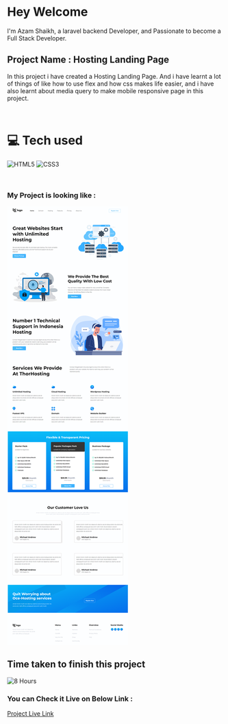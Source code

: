 # Hey Welcome 

I'm Azam Shaikh, a laravel backend Developer, and Passionate to become a Full Stack Developer.

## Project Name : **Hosting Landing Page**

In this project i have created a Hosting Landing Page. And i have learnt a lot of things of like how to use flex and how css makes life easier, and i have also learnt  about media query to make mobile responsive page in this project.

</br>

# 💻 Tech used
![HTML5](https://img.shields.io/badge/html5-%23E34F26.svg?style=for-the-badge&logo=html5&logoColor=white) ![CSS3](https://img.shields.io/badge/css3-%231572B6.svg?style=for-the-badge&logo=css3&logoColor=white)

</br>

### My Project is looking like :

![Web Site Image](./screenshot/hosting-landing-page.png)

## Time taken to finish this project

![8 Hours](https://img.shields.io/badge/-8%20Hours-orange)

### You can Check it Live on Below Link :

[Project Live Link](https://azam-hosting-landing-page.netlify.app/)
